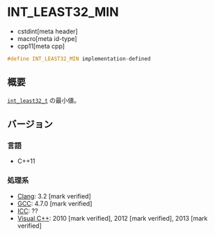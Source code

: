 # INT_LEAST32_MIN
* cstdint[meta header]
* macro[meta id-type]
* cpp11[meta cpp]

```cpp
#define INT_LEAST32_MIN implementation-defined
```

## 概要
[`int_least32_t`](int_least32_t.md) の最小値。

## バージョン
### 言語
- C++11

### 処理系
- [Clang](/implementation.md#clang): 3.2 [mark verified]
- [GCC](/implementation.md#gcc): 4.7.0 [mark verified]
- [ICC](/implementation.md#icc): ??
- [Visual C++](/implementation.md#visual_cpp): 2010 [mark verified], 2012 [mark verified], 2013 [mark verified]
